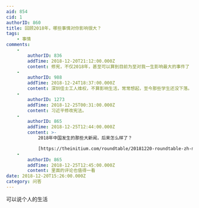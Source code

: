 ```yaml
---
aid: 854
cid: 1
authorID: 860
title: 回顾2018年，哪些事情对你影响很大？
tags:
    - 事情
comments:
    -
        authorID: 836
        addTime: 2018-12-20T21:12:00.000Z
        content: 修宪，不仅2018年，甚至可以算到目前为至对我一生影响最大的事件了
    -
        authorID: 988
        addTime: 2018-12-24T18:37:00.000Z
        content: 深圳佳士工人维权，不算影响生活，常常想起，至今那些学生还没下落。
    -
        authorID: 1273
        addTime: 2018-12-25T00:31:00.000Z
        content: 习近平修改宪法。
    -
        authorID: 865
        addTime: 2018-12-25T12:44:00.000Z
        content: >-
            2018年中国发生的那些大新闻，后来怎么样了？  

            [https://theinitium.com/roundtable/20181220-roundtable-zh-mainland-news-2018/](https://theinitium.com/roundtable/20181220-roundtable-zh-mainland-news-2018/)
    -
        authorID: 865
        addTime: 2018-12-25T12:45:00.000Z
        content: 里面的评论也值得一看
date: 2018-12-20T15:26:00.000Z
category: 问答
---
```


可以说个人的生活
